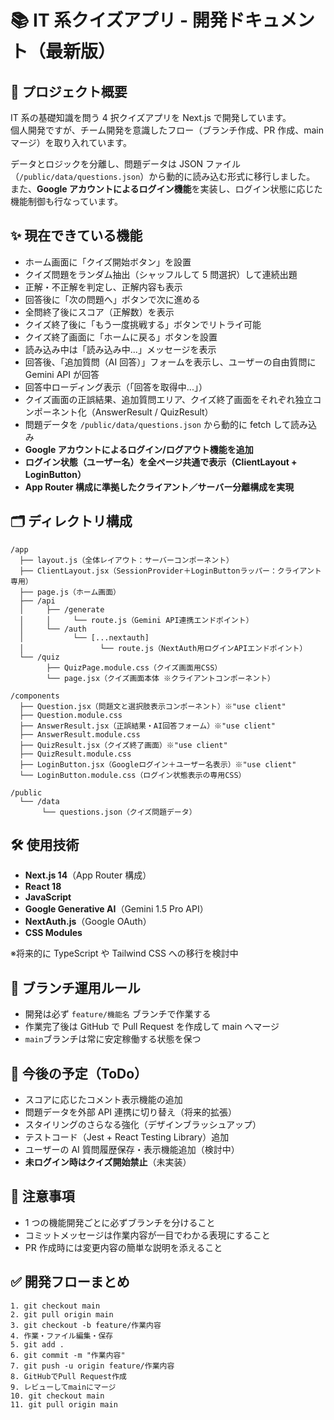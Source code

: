 # 📚 IT 系クイズアプリ - 開発ドキュメント（最新版）

## 🚀 プロジェクト概要

IT 系の基礎知識を問う 4 択クイズアプリを Next.js で開発しています。  
個人開発ですが、チーム開発を意識したフロー（ブランチ作成、PR 作成、main マージ）を取り入れています。

データとロジックを分離し、問題データは JSON ファイル（`/public/data/questions.json`）から動的に読み込む形式に移行しました。  
また、**Google アカウントによるログイン機能**を実装し、ログイン状態に応じた機能制御も行なっています。

## ✨ 現在できている機能

- ホーム画面に「クイズ開始ボタン」を設置
- クイズ問題をランダム抽出（シャッフルして 5 問選択）して連続出題
- 正解・不正解を判定し、正解内容も表示
- 回答後に「次の問題へ」ボタンで次に進める
- 全問終了後にスコア（正解数）を表示
- クイズ終了後に「もう一度挑戦する」ボタンでリトライ可能
- クイズ終了画面に「ホームに戻る」ボタンを設置
- 読み込み中は「読み込み中...」メッセージを表示
- 回答後、「追加質問（AI 回答）」フォームを表示し、ユーザーの自由質問に Gemini API が回答
- 回答中ローディング表示（「回答を取得中...」）
- クイズ画面の正誤結果、追加質問エリア、クイズ終了画面をそれぞれ独立コンポーネント化（AnswerResult / QuizResult）
- 問題データを `/public/data/questions.json` から動的に fetch して読み込み
- **Google アカウントによるログイン/ログアウト機能を追加**
- **ログイン状態（ユーザー名）を全ページ共通で表示（ClientLayout + LoginButton）**
- **App Router 構成に準拠したクライアント／サーバー分離構成を実現**

## 🗂️ ディレクトリ構成

```
/app
  ├── layout.js（全体レイアウト：サーバーコンポーネント）
  ├── ClientLayout.jsx（SessionProvider＋LoginButtonラッパー：クライアント専用）
  ├── page.js（ホーム画面）
  ├── /api
  │     ├── /generate
  │     │     └── route.js（Gemini API連携エンドポイント）
  │     └── /auth
  │           └── [...nextauth]
  │                 └── route.js（NextAuth用ログインAPIエンドポイント）
  └── /quiz
        ├── QuizPage.module.css（クイズ画面用CSS）
        └── page.jsx（クイズ画面本体 ※クライアントコンポーネント）

/components
  ├── Question.jsx（問題文と選択肢表示コンポーネント）※"use client"
  ├── Question.module.css
  ├── AnswerResult.jsx（正誤結果・AI回答フォーム）※"use client"
  ├── AnswerResult.module.css
  ├── QuizResult.jsx（クイズ終了画面）※"use client"
  ├── QuizResult.module.css
  ├── LoginButton.jsx（Googleログイン＋ユーザー名表示）※"use client"
  └── LoginButton.module.css（ログイン状態表示の専用CSS）

/public
  └── /data
       └── questions.json（クイズ問題データ）
```

## 🛠️ 使用技術

- **Next.js 14**（App Router 構成）
- **React 18**
- **JavaScript**
- **Google Generative AI**（Gemini 1.5 Pro API）
- **NextAuth.js**（Google OAuth）
- **CSS Modules**

※将来的に TypeScript や Tailwind CSS への移行を検討中

## 🌿 ブランチ運用ルール

- 開発は必ず `feature/機能名` ブランチで作業する
- 作業完了後は GitHub で Pull Request を作成して main へマージ
- `main`ブランチは常に安定稼働する状態を保つ

## 🔮 今後の予定（ToDo）

- スコアに応じたコメント表示機能の追加
- 問題データを外部 API 連携に切り替え（将来的拡張）
- スタイリングのさらなる強化（デザインブラッシュアップ）
- テストコード（Jest + React Testing Library）追加
- ユーザーの AI 質問履歴保存・表示機能追加（検討中）
- **未ログイン時はクイズ開始禁止**（未実装）

## 📎 注意事項

- 1 つの機能開発ごとに必ずブランチを分けること
- コミットメッセージは作業内容が一目でわかる表現にすること
- PR 作成時には変更内容の簡単な説明を添えること

## ✅ 開発フローまとめ

```
1. git checkout main
2. git pull origin main
3. git checkout -b feature/作業内容
4. 作業・ファイル編集・保存
5. git add .
6. git commit -m "作業内容"
7. git push -u origin feature/作業内容
8. GitHubでPull Request作成
9. レビューしてmainにマージ
10. git checkout main
11. git pull origin main
```
